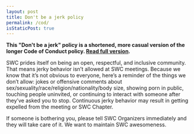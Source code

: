 ```yaml
---
layout: post
title: Don't be a jerk policy
permalink: /cod/
isStaticPost: true
---
```


__This "Don't be a jerk" policy is a shortened, more casual version of the longer Code of Conduct policy. [Read full version](http://meta.wikimedia.org/wiki/Don%27t_be_a_dick).__


SWC prides itself on being an open, respectful, and inclusive community. That means jerky behavior isn’t allowed at SWC meetings. Because we know that it’s not obvious to everyone, here’s a reminder of the things we don’t allow: jokes or offensive comments about sex/sexuality/race/religion/nationality/body size, showing porn in public, touching people uninvited, or continuing to interact with someone after they’ve asked you to stop. Continuous jerky behavior may result in getting expelled from the meeting or SWC Chapter.

If someone is bothering you, please tell SWC Organizers immediately and they will take care of it. We want to maintain SWC awesomeness.


<img class="img-responsive feature-image" src="{{ site.baseurl }}/img/posts/cod.jpg" style="display:none">